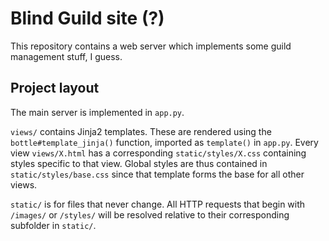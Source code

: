 # Blind Guild site (?)

This repository contains a web server which implements some guild management stuff, I guess.

## Project layout

The main server is implemented in `app.py`.

`views/` contains Jinja2 templates.
These are rendered using the `bottle#template_jinja()` function,
imported as `template()` in `app.py`.
Every view `views/X.html` has a corresponding `static/styles/X.css`
containing styles specific to that view.
Global styles are thus contained in `static/styles/base.css`
since that template forms the base for all other views.

`static/` is for files that never change.
All HTTP requests that begin with `/images/` or `/styles/` will be resolved relative to their corresponding subfolder in `static/`.
